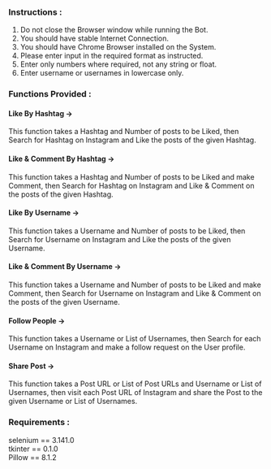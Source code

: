 ### Instructions :
1. Do not close the Browser window while running the Bot.
2. You should have stable Internet Connection.
3. You should have Chrome Browser installed on the System.
4. Please enter input in the required format as instructed.
5. Enter only numbers where required, not any string or float.  
6. Enter username or usernames in lowercase only.

### Functions Provided :
#### Like By Hashtag -> 
This function takes a Hashtag and Number of posts to be Liked, then Search for Hashtag on Instagram and Like the posts of the given Hashtag.
<br>
#### Like & Comment By Hashtag ->
This function takes a Hashtag and Number of posts to be Liked and make Comment, then Search for Hashtag on Instagram and Like & Comment on the posts of the given Hashtag.
<br>
#### Like By Username ->
This function takes a Username and Number of posts to be Liked, then Search for Username on Instagram and Like the posts of the given Username.
<br>
#### Like & Comment By Username ->
This function takes a Username and Number of posts to be Liked and make Comment, then Search for Username on Instagram and Like & Comment on the posts of the given Username.
<br>
#### Follow People ->
This function takes a Username or List of Usernames, then Search for each Username on Instagram and make a follow request on the User profile.
<br>
#### Share Post ->
This function takes a Post URL or List of Post URLs and Username or List of Usernames, then visit each Post URL of Instagram and share the Post to the given Username or List of Usernames.<br>


### Requirements :
selenium == 3.141.0<br>
tkinter == 0.1.0<br>
Pillow == 8.1.2<br>
